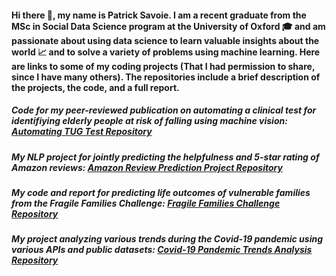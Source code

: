 #### Hi there 👋, my name is Patrick Savoie. I am a recent graduate from the MSc in Social Data Science program at the University of Oxford 🎓 and am passionate about using data science to learn valuable insights about the world 📈 and to solve a variety of problems using machine learning. Here are links to some of my coding projects (That I had permission to share, since I have many others). The repositories include a brief description of the projects, the code, and a full report.

##### Code for my peer-reviewed publication on automating a clinical test for identifiying elderly people at risk of falling using machine vision: [Automating TUG Test Repository](https://github.com/plizeeee/Automation-of-Fall-Detection-Test-For-Elderly-People-Using-Machine-Vision)

##### My NLP project for jointly predicting the helpfulness and 5-star rating of Amazon reviews: [Amazon Review Prediction Project Repository](https://github.com/plizeeee/NLP-Amazon-Reviews-Project)

##### My code and report for predicting life outcomes of vulnerable families from the Fragile Families Challenge: [Fragile Families Challenge Repository](https://github.com/plizeeee/Fragile-Families-Challenge-Project)

##### My project analyzing various trends during the Covid-19 pandemic using various APIs and public datasets: [Covid-19 Pandemic Trends Analysis Repository](https://github.com/plizeeee/Covid-19-Pandemic-Analysis)

<!--
**plizeeee/plizeeee** is a ✨ _special_ ✨ repository because its `README.md` (this file) appears on your GitHub profile.

Here are some ideas to get you started:
